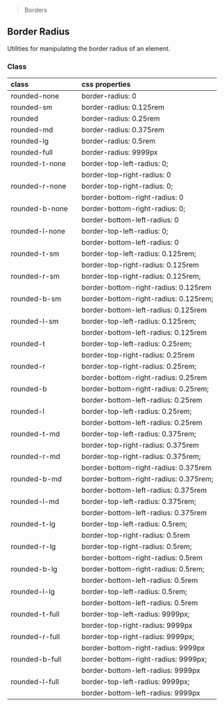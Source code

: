 > Borders

## Border Radius

Utilities for manipulating the border radius of an element.

### Class

| class |  | css properties |
|:--|:--|:--|
| rounded-none |  | border-radius: 0 |
| rounded-sm |  | border-radius: 0.125rem |
| rounded |  | border-radius: 0.25rem |
| rounded-md |  | border-radius: 0.375rem |
| rounded-lg |  | border-radius: 0.5rem |
| rounded-full |  | border-radius: 9999px |
| rounded-t-none |  | border-top-left-radius: 0; |
|  |  | border-top-right-radius: 0 |
| rounded-r-none |  | border-top-right-radius: 0; |
|  |  | border-bottom-right-radius: 0 |
| rounded-b-none |  | border-bottom-right-radius: 0; |
|  |  | border-bottom-left-radius: 0 |
| rounded-l-none |  | border-top-left-radius: 0; |
|  |  | border-bottom-left-radius: 0 |
| rounded-t-sm |  | border-top-left-radius: 0.125rem; |
|  |  | border-top-right-radius: 0.125rem |
| rounded-r-sm |  | border-top-right-radius: 0.125rem; |
|  |  | border-bottom-right-radius: 0.125rem |
| rounded-b-sm |  | border-bottom-right-radius: 0.125rem; |
|  |  | border-bottom-left-radius: 0.125rem |
| rounded-l-sm |  | border-top-left-radius: 0.125rem; |
|  |  | border-bottom-left-radius: 0.125rem |
| rounded-t |  | border-top-left-radius: 0.25rem; |
|  |  | border-top-right-radius: 0.25rem |
| rounded-r |  | border-top-right-radius: 0.25rem; |
|  |  | border-bottom-right-radius: 0.25rem |
| rounded-b |  | border-bottom-right-radius: 0.25rem; |
|  |  | border-bottom-left-radius: 0.25rem |
| rounded-l |  | border-top-left-radius: 0.25rem; |
|  |  | border-bottom-left-radius: 0.25rem |
| rounded-t-md |  | border-top-left-radius: 0.375rem; |
|  |  | border-top-right-radius: 0.375rem |
| rounded-r-md |  | border-top-right-radius: 0.375rem; |
|  |  | border-bottom-right-radius: 0.375rem |
| rounded-b-md |  | border-bottom-right-radius: 0.375rem; |
|  |  | border-bottom-left-radius: 0.375rem |
| rounded-l-md |  | border-top-left-radius: 0.375rem; |
|  |  | border-bottom-left-radius: 0.375rem |
| rounded-t-lg |  | border-top-left-radius: 0.5rem; |
|  |  | border-top-right-radius: 0.5rem |
| rounded-r-lg |  | border-top-right-radius: 0.5rem; |
|  |  | border-bottom-right-radius: 0.5rem |
| rounded-b-lg |  | border-bottom-right-radius: 0.5rem; |
|  |  | border-bottom-left-radius: 0.5rem |
| rounded-l-lg |  | border-top-left-radius: 0.5rem; |
|  |  | border-bottom-left-radius: 0.5rem |
| rounded-t-full |  | border-top-left-radius: 9999px; |
|  |  | border-top-right-radius: 9999px |
| rounded-r-full |  | border-top-right-radius: 9999px; |
|  |  | border-bottom-right-radius: 9999px |
| rounded-b-full |  | border-bottom-right-radius: 9999px; |
|  |  | border-bottom-left-radius: 9999px |
| rounded-l-full |  | border-top-left-radius: 9999px; |
|  |  | border-bottom-left-radius: 9999px |
